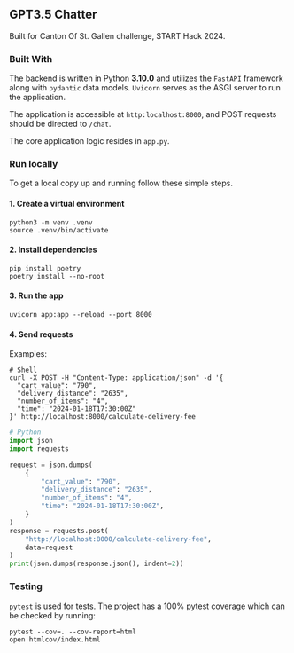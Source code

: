 ## GPT3.5 Chatter
Built for Canton Of St. Gallen challenge, START Hack 2024.

### Built With
The backend is written in Python **3.10.0** and utilizes the `FastAPI` framework along with `pydantic` data
models. `Uvicorn` serves as
the ASGI server to run the application.

The application is accessible at `http:localhost:8000`, and POST requests should be directed
to `/chat`.

The core application logic resides in `app.py`.

### Run locally

To get a local copy up and running follow these simple steps.

#### 1. Create a virtual environment

```shell
python3 -m venv .venv 
source .venv/bin/activate
```

#### 2. Install dependencies

```shell
pip install poetry
poetry install --no-root
```

#### 3. Run the app

```shell
uvicorn app:app --reload --port 8000
```

#### 4. Send requests

Examples:

```shell
# Shell
curl -X POST -H "Content-Type: application/json" -d '{
  "cart_value": "790",
  "delivery_distance": "2635",
  "number_of_items": "4",
  "time": "2024-01-18T17:30:00Z"
}' http://localhost:8000/calculate-delivery-fee
```

```python
# Python
import json
import requests

request = json.dumps(
    {
        "cart_value": "790",
        "delivery_distance": "2635",
        "number_of_items": "4",
        "time": "2024-01-18T17:30:00Z",
    }
)
response = requests.post(
    "http://localhost:8000/calculate-delivery-fee",
    data=request
)
print(json.dumps(response.json(), indent=2))
```

### Testing

`pytest` is used for tests. The project has a 100% pytest coverage which can be checked by running:

```shell
pytest --cov=. --cov-report=html
open htmlcov/index.html
```